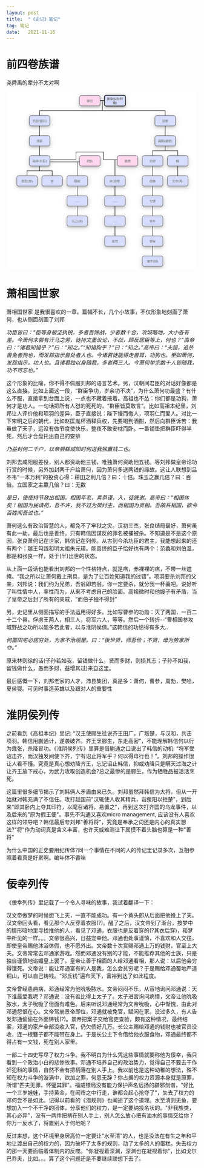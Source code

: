 ```yaml
---
layout:	post
title:	"《史记》笔记"
tag: 笔记
date:	2021-11-16
---
```


# 前四卷族谱

尧舜禹的辈分不太对啊

![](/img/familyTree.png)

# 萧相国世家

萧相国世家 是我很喜欢的一章。篇幅不长，几个小故事，不仅形象地刻画了萧何，也从侧面刻画了刘邦

*功臣皆曰：“臣等身被坚执锐，多者百馀战，少者数十合，攻城略地，大小各有差。今萧何未尝有汗马之劳，徒持文墨议论，不战，顾反居臣等上，何也？”高帝曰：“诸君知猎乎？”曰：“知之。”“知猎狗乎？”曰：“知之。”高帝曰：“夫猎，追杀兽兔者狗也，而发踪指示兽处者人也。今诸君徒能得走兽耳，功狗也。至如萧何，发踪指示，功人也。且诸君独以身随我，多者两三人。今萧何举宗数十人皆随我，功不可忘也。”*

这个形象的比喻，你不得不佩服刘邦的语言艺术。另，汉朝间君臣的对话好像都是这么直接。比如上面这一段，“群臣争功，岁余功不决”，为什么萧何功最盛？有什么不服，直接拿到台面上说，一点也不藏着掖着。高祖也不怂：你们都是功狗，萧何才是功人。一句话把所有人怼的死死的，“群臣皆莫敢言”。比如高祖本纪里，刘邦让人评价他和项羽的差异，臣子直接说：陛下慢而侮人，项羽仁而爱人。对比一下宋明之后的朝代，比如赵匡胤杯酒释兵权，先要喝到酒酣，然后向群臣诉苦：我虽做了天子，远没有做节度使快乐，整夜不敢安枕而卧。一番铺垫把群臣吓得半死，然后才合盘托出自己的安排

*乃益封何二千户，以帝尝繇咸阳时何送我独赢钱二也。*

刘邦去咸阳服差役，别人都资助他三钱，唯独萧何资助他五钱。等刘邦做皇帝论功行赏的时候，另外加封两千户给萧何，因为萧何多送两钱的缘故。这让人联想到吕不韦“一本万利”的投资心得：耕田之利几倍？曰：十倍。珠玉之赢几倍？曰：百倍。立国家之主赢几倍？曰：无数

*是日，使使持节赦出相国。相国年老，素恭谨，入，徒跣谢。高帝曰：“相国休矣！相国为民请苑，吾不许，我不过为桀纣主，而相国为贤相。吾故系相国，欲令百姓闻吾过也。”*

萧何这么有政治智慧的人，都免不了牢狱之灾。汉初三杰，张良结局最好，萧何虽有此一劫，最后也是善终。只有韩信因谋反的罪名被捕被杀。不知道是不是这个原因，张良萧何记在世家，韩信记在列传。从古到今杀功臣的君主，我能想起来的还有两个：越王勾践和明太祖朱元璋。能善终的臣子恰好也有两个：范蠡和刘伯温，都是和张良一样，处于(半)出世的状态。

从上面一段话也能看出刘邦的一个性格特点，就是痞，赤裸裸的痞，不带一丝遮掩。“我之所以让萧何戴上刑具，是为了让百姓知道我的过错”。项羽要杀刘邦的父亲，刘邦说：我们约为兄弟，吾翁即若翁，你一定要杀，就分我一杯羹吧。说好听了叫性情中人，率性而为，从来不考虑自己的脸面。高祖微时和他嫂子有矛盾，当了皇帝之后封了所有的亲戚，“而伯子独不得封”

另，史记里从侧面描写的手法运用得好多。比如写曹参的功勋：灭了两国，一百二十二个县，俘虏王两人，相三人，将军六人，等等。然后一个转折--“曹相国参攻城野战之功所以能多若此者，以与淮阴侯俱。”这韩信的功绩得有多大..

*何置田宅必居穷处，为家不治垣屋。曰：“後世贤，师吾俭；不贤，毋为势家所夺。”*

原来林则徐的话(子孙若如我，留钱做什么，贤而多财，则损其志；子孙不如我，留钱做什么，愚而多财，益增其过)来自这里。

最后感慨一下，刘邦老家的人才，沛县集团，真是多：萧何，曹参，周勃，樊哙，夏侯婴。可见时事造英雄以及跟对人的重要性

# 淮阴侯列传

之前看到《高祖本纪》里记: “汉王使郦生往说齐王田广，广叛楚，与汉和，共击项羽。韩信用蒯通计，遂袭破齐。齐王烹郦生，东走高密”，不能理解韩信何以行为乖张，杀降冒功。《淮阴侯列传》里算是借蒯通之口说出了韩信的动机: “将军受诏击齐，而汉独发间使下齐，宁有诏止将军乎？何以得毋行也！”。刘邦的操作很让人看不懂。究竟是真心想劝降齐王，忘记诏止韩信，抑或劝降只是瞒天过海之计让齐王放下戒心，为武力攻取创造机会?总之最惨的是郦生，作为牺牲品被活活烹死。

这篇里很多细节揭示了刘韩俩人矛盾由来已久。刘邦虽然拜韩信为大将，但从一开始就对韩充满了不信任。攻打赵国前"汉辄使人收其精兵，诣荥阳以拒楚"，到后来"即其卧内上夺其印符，以麾召诸将，易置之"，再到这次打齐国的乌龙事件，以及后来的"原为假王便"。事先不沟通又喜欢micro management, 应该没有人喜欢这样的领导吧？韩信最后夸刘邦"善将将"，究竟是奉承之词还是内心的真实想法?"将"作为动词真是含义丰富，也许天威难测让下属摸不着头脑也算是一种"善将"

为什么中国的正史要用纪传体?同一个事情在不同的人的传记里记录多次，互相参照着看真是好累啊。编年体不香嘛

# 佞幸列传

《佞幸列传》里记载了一个令人寻味的故事，我试着翻译一下：

汉文帝做梦的时候想飞上天，一直不能成功。有一个黄头郎从后面把他推上了天。汉文帝回头看，看见那个人反穿着衣服(?)。醒了之后，汉文帝到了渐台，按梦中的情形暗地里寻找推他的人，看见了邓通，衣服也是反着穿的(?其衣后穿)，和梦中所见的一样。。。文帝很高兴，日益宠幸他。邓通也处事谨慎，不喜欢和人交往，即使皇帝赐他沐浴休假，也不愿外出。文帝数十次赏赐邓通上万的钱财，官至上大夫。文帝常常去邓通家游戏。然而邓通没有别的才能，不能推荐其他的士族，只是独自谨慎地谄媚皇上罢了。皇帝让善于相面的人给邓通看相，那人说：以后他会穷得饿死。文帝说：能让邓通富有的人是我，怎么会贫穷呢？于是赐给邓通蜀地严道铜山，可以自己铸钱。“邓氏钱”遍布天下，富裕到达了如此程度。

文帝曾经患痈病，邓通经常为他吮吸脓水。文帝闷闷不乐，从容地询问邓通说：天下谁最爱我呢？邓通说：没有谁比得上太子了。太子进宫询问病情，文帝让他吮吸脓水，太子吮吸了但面有难色。后来听说邓通经常为文帝吮吸，心中惭愧，由此对邓通怨恨在心。文帝驾崩景帝即位，邓通就被免官，赋闲在家。没过多久，有人告发邓通偷偷在外面铸钱(?)。景帝把案子交给官吏查验，颇有这种情况，最终结案，邓通的家产全部没收入官，仍欠债好几万。长公主赐给邓通的钱财也被官员没收，连一根簪子都不能带在身上。于是长公主下令借给他衣服食物，邓通最终都不得占有一文钱，死在别人家里。

一部二十四史写尽了权力斗争。我不明白为什么凭这些事情就要称他为佞幸，我只看到一个政治小白的悲惨故事。邓通不培养自己的政治势力，觉得自己不要去干作奸犯科的事情，自然不会有把柄落在别人手上。我以前也是这种幼稚的想法，殊不知在权力斗争的漩涡中，欲加之罪，何患无辞？你占据的权力资源本身就是原罪，所谓"匹夫无罪，怀璧其罪"。福威镖局没有能力保护声名远扬的辟邪剑谱，"好比一个三岁娃娃，手持黄金，在闹市之中行走，谁都会起心抢夺了"，失去了权力的邓何尝不是如此。记得以前看的《潜规则》也阐述了这个道理。水至清则无鱼，要想加入一个不干净的团体，分享他们的权力，是一定要纳投名状的。"非我族类，其心必异"，没有一两件把柄在别人手上，别人怎么放心把有油水的事情交给你？你万一反水了，将置别人于何地呢？

反过来想，这个环境里身居高位一定要让"水至清"的人，也是没法在有生之年和平地让渡出自己的权力的，因为破坏了太多的规则，动了太多的人的蛋糕。失去权力的那一天要面临着体制内的反噬。"你凝视着深渊，深渊也在凝视着你"，比如戈尔巴乔夫，比如。。。算了这个问题还是不要继续联想下去了。
